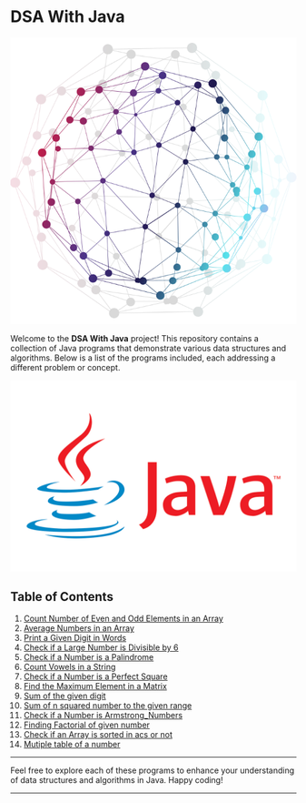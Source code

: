 # DSA With Java
![Tree Image](img/tree.png)

Welcome to the **DSA With Java** project! This repository contains a collection of Java programs that demonstrate various data structures and algorithms. Below is a list of the programs included, each addressing a different problem or concept.

![Tree Image](img/java1.png)


## Table of Contents

1. [Count Number of Even and Odd Elements in an Array](#)
2. [Average Numbers in an Array](#)
3. [Print a Given Digit in Words](#)
4. [Check if a Large Number is Divisible by 6](#)
5. [Check if a Number is a Palindrome](#)
6. [Count Vowels in a String](#)
7. [Check if a Number is a Perfect Square](#)
8. [Find the Maximum Element in a Matrix](#)
9. [Sum of the given digit](#)
10. [Sum of n squared number to the given range](#)
11. [Check if a Number is Armstrong_Numbers](#)
12. [Finding Factorial of given number](#)
13. [Check if an Array is  sorted in acs or not](#)
14. [Mutiple table of a number](#)



---

Feel free to explore each of these programs to enhance your understanding of data structures and algorithms in Java. Happy coding!

---
